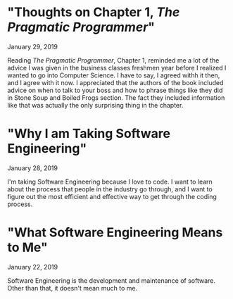 # "Thoughts on Chapter 1, *The Pragmatic Programmer*"
January 29, 2019

  Reading *The Pragmatic Programmer*, Chapter 1, reminded me a lot of the advice I was given in the business classes freshmen year before I realized I wanted to go into Computer Science. I have to say, I agreed withh it then, and I agree with it now. I appreciated that the authors of the book included advice on when to talk to your boss and how to phrase things like they did in Stone Soup and Boiled Frogs section. The fact they included information like that was actually the only surprising thing in the chapter. 
  

# "Why I am Taking Software Engineering"
January 28, 2019
  
  I'm taking Software Engineering because I love to code. I want to learn about the process that people in the industry go through, and I want to figure out the most efficient and effective way to get through the coding process. 


# "What Software Engineering Means to Me" 
January 22, 2019

  Software Engineering is the development and maintenance of software. Other than that, it doesn't mean much to me.

